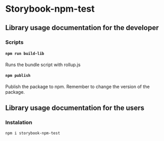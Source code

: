 # Storybook-npm-test 

## Library usage documentation for the developer

### Scripts

#### `npm run build-lib`

Runs the bundle script with rollup.js

#### `npm publish`

Publish the package to npm. Remember to change the version of the package.


## Library usage documentation for the users

### Instalation

```sh 
npm i storybook-npm-test
```